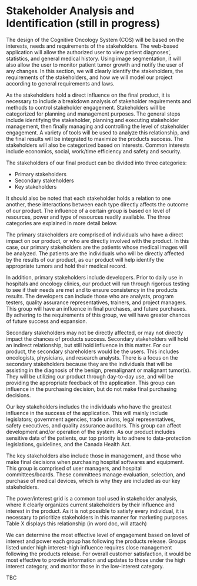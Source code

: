 # Stakeholder Analysis and Identification (still in progress)
The design of the Cognitive Oncology System (COS) will be based on the interests, needs and requirements of the stakeholders. The web-based application will allow the authorized user to view patient diagnoses’, statistics, and general medical history. Using image segmentation, it will also allow the user to monitor patient tumor growth and notify the user of any changes. In this section, we will clearly identify the stakeholders, the requirements of the stakeholders, and how we will model our project according to general requirements and laws.

As the stakeholders hold a direct influence on the final product, it is necessary to include a breakdown analysis of stakeholder requirements and methods to control stakeholder engagement. Stakeholders will be categorized for planning and management purposes. The general steps include identifying the stakeholder, planning and executing stakeholder management, then finally managing and controlling the level of stakeholder engagement. A variety of tools will be used to analyze this relationship, and the final results will be integrated to maximize the products success. The stakeholders will also be categorized based on interests. Common interests include economics, social, work/time efficiency and safety and security. 

The stakeholders of our final product can be divided into three categories: 
- Primary stakeholders
- Secondary stakeholders
- Key stakeholders

It should also be noted that each stakeholder holds a relation to one another, these interactions between each type directly affects the outcome of our product. The influence of a certain group is based on level of resources, power and type of resources readily available. The three categories are explained in more detail below.

The primary stakeholders are comprised of individuals who have a direct impact on our product, or who are directly involved with the product. In this case, our primary stakeholders are the patients whose medical images will be analyzed. The patients are the individuals who will be directly affected by the results of our product, as our product will help identify the appropriate tumors and hold their medical record. 

In addition, primary stakeholders include developers. Prior to daily use in hospitals and oncology clinics, our product will run through rigorous testing to see if their needs are met and to ensure consistency in the products results. The developers can include those who are analysts, program testers, quality assurance representatives, trainers, and project managers. This group will have an influence in final purchases, and future purchases. By adhering to the requirements of this group, we will have greater chances of future success and expansion.

Secondary stakeholders may not be directly affected, or may not directly impact the chances of products success. Secondary stakeholders will hold an indirect relationship, but still hold influence in this matter. For our product, the secondary shareholders would be the users. This includes oncologists, physicians, and research analysts. There is a focus on the secondary stakeholders because they are the individuals that will be assisting in the diagnosis of the benign, premalignant or malignant tumor(s). They will be utilizing our product through day-to-day use, and will be providing the appropriate feedback of the application. This group can influence in the purchasing decision, but do not make final purchasing decisions.

Our key stakeholders includes the individuals who have the greatest influence in the success of the application. This will mainly include legislators; government agencies, trade unions, legal representatives, safety executives, and quality assurance auditors. This group can affect development and/or operation of the system. As our product includes sensitive data of the patients, our top priority is to adhere to data-protection legislations, guidelines, and the Canada Health Act. 

The key stakeholders also include those in management, and those who make final decisions when purchasing hospital softwares and equipment. This group is comprised of user managers, and hospital committees/boards. These committees manage evaluation, selection, and purchase of medical devices, which is why they are included as our key stakeholders.

The power/interest grid is a common tool used in stakeholder analysis, where it clearly organizes current stakeholders by their influence and interest in the product. As it is not possible to satisfy every individual, it is necessary to prioritize stakeholders in this manner for marketing purposes. Table X displays this relationship (in word doc, will attach)

We can determine the most effective level of engagement based on level of interest and power each group has following the products release. Groups listed under high interest-high influence requires close management following the products release. For overall customer satisfaction, it would be most effective to provide information and updates to those under the high interest category, and monitor those in the low-interest category.

TBC



